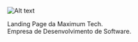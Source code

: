 ![Alt text](maximumtech/assets/img/logo-colorida.png?raw=true "Logo")

Landing Page da Maximum Tech.   
Empresa de Desenvolvimento de Software.

